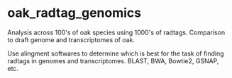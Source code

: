 # oak_radtag_genomics
Analysis across 100's of oak species using 1000's of radtags. Comparison to draft genome and transcriptomes of oak.


Use alingment softwares to determine which is best for the task of finding radtags in genomes and transcriptomes. BLAST, BWA, Bowtie2, GSNAP, etc.
